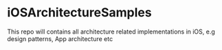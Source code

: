 # iOSArchitectureSamples

This repo will contains all architecture related implementations in iOS, e.g design patterns, App architecture etc

